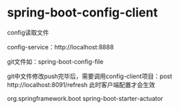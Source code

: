 # spring-boot-config-client
config读取文件

config-service：http://localhost:8888

git文件如：spring-boot-config-file

git中文件修改push完毕后，需要调用config-client项目：post http://localhost:8091/refresh
此时客户端配置才会生效

<dependency>
            <groupId>org.springframework.boot</groupId>
            <artifactId>spring-boot-starter-actuator</artifactId>
        </dependency>

